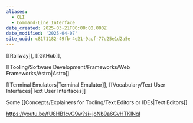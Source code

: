 ```yaml
---
aliases:
  - CLI
  - Command-Line Interface
date_created: 2025-03-21T00:00:00.000Z
date_modified: '2025-04-07'
site_uuid: c8171182-49fb-4e21-9acf-77d25e1d2a5e
---
```





[[Railway]], [[GitHub]],

[[Tooling/Software Development/Frameworks/Web Frameworks/Astro|Astro]]

[[Terminal Emulators|Terminal Emulator]], [[Vocabulary/Text User Interfaces|Text User Interfaces]]

Some [[Concepts/Explainers for Tooling/Text Editors or IDEs|Text Editors]]


https://youtu.be/fU8HB1cvG9w?si=joNb9a6GvHTKINqI